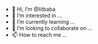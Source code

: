 - 👋 Hi, I’m @Iitbaba
- 👀 I’m interested in ...
- 🌱 I’m currently learning ...
- 💞️ I’m looking to collaborate on ...
- 📫 How to reach me ...

<!---
Iitbaba/Iitbaba is a ✨ special ✨ repository because its `README.md` (this file) appears on your GitHub profile.
You can click the Preview link to take a look at your changes.
--->
